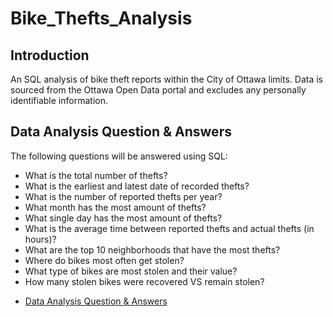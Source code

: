 # Bike_Thefts_Analysis

## Introduction

An SQL analysis of bike theft reports within the City of Ottawa limits. Data is sourced from the Ottawa Open Data portal and excludes any personally identifiable information.

## Data Analysis Question & Answers

The following questions will be answered using SQL:
- What is the total number of thefts?
- What is the earliest and latest date of recorded thefts?
- What is the number of reported thefts per year?
- What month has the most amount of thefts?
- What single day has the most amount of thefts?
- What is the average time between reported thefts and actual thefts (in hours)?
- What are the top 10 neighborhoods that have the most thefts?
- Where do bikes most often get stolen?
- What type of bikes are most stolen and their value?
- How many stolen bikes were recovered VS remain stolen?

* [Data Analysis Question & Answers](https://github.com/RakosDarren/Bike_Thefts_Analysis/blob/main/Answers.md)
